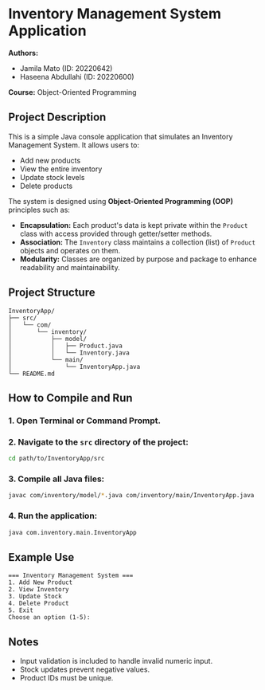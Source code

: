 # Inventory Management System Application

**Authors:**  
- Jamila Mato (ID: 20220642)  
- Haseena Abdullahi (ID: 20220600)  

**Course:** Object-Oriented Programming  

## Project Description

This is a simple Java console application that simulates an Inventory Management System. It allows users to:

- Add new products
- View the entire inventory
- Update stock levels
- Delete products

The system is designed using **Object-Oriented Programming (OOP)** principles such as:

- **Encapsulation:** Each product's data is kept private within the `Product` class with access provided through getter/setter methods.
- **Association:** The `Inventory` class maintains a collection (list) of `Product` objects and operates on them.
- **Modularity:** Classes are organized by purpose and package to enhance readability and maintainability.

## Project Structure

```
InventoryApp/
├── src/
│   └── com/
│       └── inventory/
│           ├── model/
│           │   ├── Product.java
│           │   └── Inventory.java
│           └── main/
│               └── InventoryApp.java
└── README.md
```

## How to Compile and Run

### 1. Open Terminal or Command Prompt.

### 2. Navigate to the `src` directory of the project:
```bash
cd path/to/InventoryApp/src
```

### 3. Compile all Java files:
```bash
javac com/inventory/model/*.java com/inventory/main/InventoryApp.java
```

### 4. Run the application:
```bash
java com.inventory.main.InventoryApp
```

## Example Use

```text
=== Inventory Management System ===
1. Add New Product
2. View Inventory
3. Update Stock
4. Delete Product
5. Exit
Choose an option (1-5):
```

## Notes

- Input validation is included to handle invalid numeric input.
- Stock updates prevent negative values.
- Product IDs must be unique.